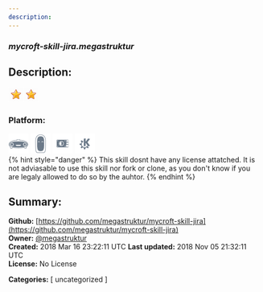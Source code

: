 ```yaml
---
description: 
---
```


### _mycroft-skill-jira.megastruktur_  
## Description:  
  
  
![](../.gitbook/assets/star.png)![](../.gitbook/assets/star.png)  
  
### Platform:  
 ![Mark I](../.gitbook/assets/mark-1-icon.png)  ![Mark II](../.gitbook/assets/mark-2-icon.png)  ![Picroft](../.gitbook/assets/picroft-icon.png)  ![plasmoid](../.gitbook/assets/kde.png)   
{% hint style="danger" %}
This skill dosnt have any license attatched. It is not adviasable to use this skill nor fork or clone, as you don't know if you are legaly allowed to do so by the auhtor.
{% endhint %}
  
## Summary:  
**Github:** [https://github.com/megastruktur/mycroft-skill-jira](https://github.com/megastruktur/mycroft-skill-jira)  
**Owner:** [@megastruktur](https://github.com/megastruktur)  
**Created:** 2018 Mar 16 23:22:11 UTC  **Last updated:** 2018 Nov 05 21:32:11 UTC  
**License:** No License  
  
**Categories:** [ uncategorized ]   
